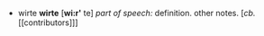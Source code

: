 + <span class="hylian_kas">wirte</span> **wirte** \[**wi:r'** te\] _part of speech:_ definition. other notes. \[_cb._ [[contributors]]\]